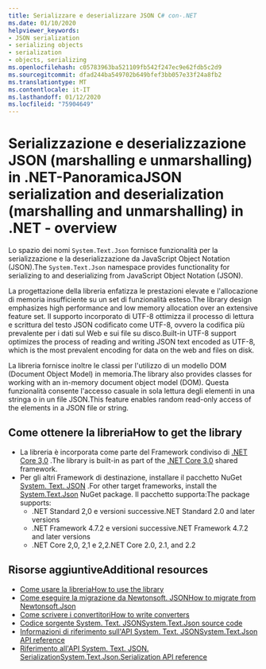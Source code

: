 ```yaml
---
title: Serializzare e deserializzare JSON C# con-.NET
ms.date: 01/10/2020
helpviewer_keywords:
- JSON serialization
- serializing objects
- serialization
- objects, serializing
ms.openlocfilehash: c05783963ba521109fb542f247ec9e62fdb5c2d9
ms.sourcegitcommit: dfad244ba549702b649bfef3bb057e33f24a8fb2
ms.translationtype: MT
ms.contentlocale: it-IT
ms.lasthandoff: 01/12/2020
ms.locfileid: "75904649"
---
```

# <a name="json-serialization-and-deserialization-marshalling-and-unmarshalling-in-net---overview"></a><span data-ttu-id="61979-102">Serializzazione e deserializzazione JSON (marshalling e unmarshalling) in .NET-Panoramica</span><span class="sxs-lookup"><span data-stu-id="61979-102">JSON serialization and deserialization (marshalling and unmarshalling) in .NET - overview</span></span>

<span data-ttu-id="61979-103">Lo spazio dei nomi `System.Text.Json` fornisce funzionalità per la serializzazione e la deserializzazione da JavaScript Object Notation (JSON).</span><span class="sxs-lookup"><span data-stu-id="61979-103">The `System.Text.Json` namespace provides functionality for serializing to and deserializing from JavaScript Object Notation (JSON).</span></span>

<span data-ttu-id="61979-104">La progettazione della libreria enfatizza le prestazioni elevate e l'allocazione di memoria insufficiente su un set di funzionalità esteso.</span><span class="sxs-lookup"><span data-stu-id="61979-104">The library design emphasizes high performance and low memory allocation over an extensive feature set.</span></span> <span data-ttu-id="61979-105">Il supporto incorporato di UTF-8 ottimizza il processo di lettura e scrittura del testo JSON codificato come UTF-8, ovvero la codifica più prevalente per i dati sul Web e sui file su disco.</span><span class="sxs-lookup"><span data-stu-id="61979-105">Built-in UTF-8 support optimizes the process of reading and writing JSON text encoded as UTF-8, which is the most prevalent encoding for data on the web and files on disk.</span></span>

<span data-ttu-id="61979-106">La libreria fornisce inoltre le classi per l'utilizzo di un modello DOM (Document Object Model) in memoria.</span><span class="sxs-lookup"><span data-stu-id="61979-106">The library also provides classes for working with an in-memory document object model (DOM).</span></span> <span data-ttu-id="61979-107">Questa funzionalità consente l'accesso casuale in sola lettura degli elementi in una stringa o in un file JSON.</span><span class="sxs-lookup"><span data-stu-id="61979-107">This feature enables random read-only access of the elements in a JSON file or string.</span></span> 

## <a name="how-to-get-the-library"></a><span data-ttu-id="61979-108">Come ottenere la libreria</span><span class="sxs-lookup"><span data-stu-id="61979-108">How to get the library</span></span>

* <span data-ttu-id="61979-109">La libreria è incorporata come parte del Framework condiviso di [.NET Core 3,0](https://aka.ms/netcore3download) .</span><span class="sxs-lookup"><span data-stu-id="61979-109">The library is built-in as part of the [.NET Core 3.0](https://aka.ms/netcore3download) shared framework.</span></span>
* <span data-ttu-id="61979-110">Per gli altri Framework di destinazione, installare il pacchetto NuGet [System. Text. JSON](https://www.nuget.org/packages/System.Text.Json) .</span><span class="sxs-lookup"><span data-stu-id="61979-110">For other target frameworks, install the [System.Text.Json](https://www.nuget.org/packages/System.Text.Json) NuGet package.</span></span> <span data-ttu-id="61979-111">Il pacchetto supporta:</span><span class="sxs-lookup"><span data-stu-id="61979-111">The package supports:</span></span>
  * <span data-ttu-id="61979-112">.NET Standard 2,0 e versioni successive</span><span class="sxs-lookup"><span data-stu-id="61979-112">.NET Standard 2.0 and later versions</span></span>
  * <span data-ttu-id="61979-113">.NET Framework 4.7.2 e versioni successive</span><span class="sxs-lookup"><span data-stu-id="61979-113">.NET Framework 4.7.2 and later versions</span></span>
  * <span data-ttu-id="61979-114">.NET Core 2,0, 2,1 e 2,2</span><span class="sxs-lookup"><span data-stu-id="61979-114">.NET Core 2.0, 2.1, and 2.2</span></span>

## <a name="additional-resources"></a><span data-ttu-id="61979-115">Risorse aggiuntive</span><span class="sxs-lookup"><span data-stu-id="61979-115">Additional resources</span></span>

* [<span data-ttu-id="61979-116">Come usare la libreria</span><span class="sxs-lookup"><span data-stu-id="61979-116">How to use the library</span></span>](system-text-json-how-to.md)
* [<span data-ttu-id="61979-117">Come eseguire la migrazione da Newtonsoft. JSON</span><span class="sxs-lookup"><span data-stu-id="61979-117">How to migrate from Newtonsoft.Json</span></span>](system-text-json-migrate-from-newtonsoft-how-to.md)
* [<span data-ttu-id="61979-118">Come scrivere i convertitori</span><span class="sxs-lookup"><span data-stu-id="61979-118">How to write converters</span></span>](system-text-json-converters-how-to.md)
* [<span data-ttu-id="61979-119">Codice sorgente System. Text. JSON</span><span class="sxs-lookup"><span data-stu-id="61979-119">System.Text.Json source code</span></span>](https://github.com/dotnet/runtime/tree/81bf79fd9aa75305e55abe2f7e9ef3f60624a3a1/src/libraries/System.Text.Json)
* [<span data-ttu-id="61979-120">Informazioni di riferimento sull'API System. Text. JSON</span><span class="sxs-lookup"><span data-stu-id="61979-120">System.Text.Json API reference</span></span>](xref:System.Text.Json)
* [<span data-ttu-id="61979-121">Riferimento all'API System. Text. JSON. Serialization</span><span class="sxs-lookup"><span data-stu-id="61979-121">System.Text.Json.Serialization API reference</span></span>](xref:System.Text.Json.Serialization)
<!-- * [Roadmap](https://github.com/dotnet/runtime/blob/81bf79fd9aa75305e55abe2f7e9ef3f60624a3a1/src/libraries/System.Text.Json/roadmap/README.md)-->
